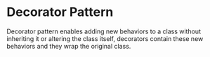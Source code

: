 # Decorator Pattern

Decorator pattern enables adding new behaviors to a class without inheriting it or altering the class itself, decorators contain these new behaviors and they wrap the original class.
